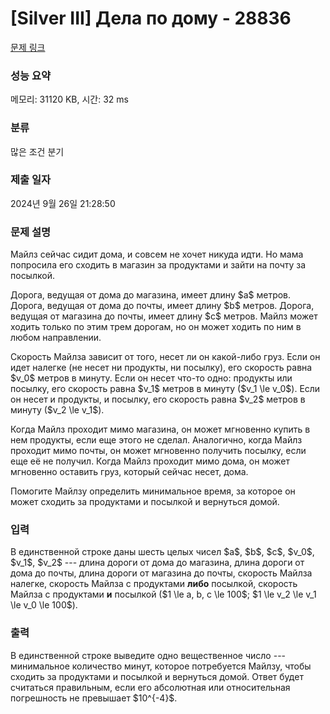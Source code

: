 # [Silver III] Дела по дому - 28836 

[문제 링크](https://www.acmicpc.net/problem/28836) 

### 성능 요약

메모리: 31120 KB, 시간: 32 ms

### 분류

많은 조건 분기

### 제출 일자

2024년 9월 26일 21:28:50

### 문제 설명

<p>Майлз сейчас сидит дома, и совсем не хочет никуда идти. Но мама попросила его сходить в магазин за продуктами и зайти на почту за посылкой.</p>

<p>Дорога, ведущая от дома до магазина, имеет длину $a$ метров. Дорога, ведущая от дома до почты, имеет длину $b$ метров. Дорога, ведущая от магазина до почты, имеет длину $c$ метров. Майлз может ходить только по этим трем дорогам, но он может ходить по ним в любом направлении.</p>

<p>Скорость Майлза зависит от того, несет ли он какой-либо груз. Если он идет налегке (не несет ни продукты, ни посылку), его скорость равна $v_0$ метров в минуту. Если он несет что-то одно: продукты или посылку, его скорость равна $v_1$ метров в минуту ($v_1 \le v_0$). Если он несет и продукты, и посылку, его скорость равна $v_2$ метров в минуту ($v_2 \le v_1$).</p>

<p>Когда Майлз проходит мимо магазина, он может мгновенно купить в нем продукты, если еще этого не сделал. Аналогично, когда Майлз проходит мимо почты, он может мгновенно получить посылку, если еще её не получил. Когда Майлз проходит мимо дома, он может мгновенно оставить груз, который сейчас несет, дома.</p>

<p>Помогите Майлзу определить минимальное время, за которое он может сходить за продуктами и посылкой и вернуться домой.</p>

### 입력 

 <p>В единственной строке даны шесть целых чисел $a$, $b$, $c$, $v_0$, $v_1$, $v_2$ --- длина дороги от дома до магазина, длина дороги от дома до почты, длина дороги от магазина до почты, скорость Майлза налегке, скорость Майлза с продуктами <strong>либо</strong> посылкой, скорость Майлза с продуктами <strong>и</strong> посылкой ($1 \le a, b, c \le 100$; $1 \le v_2 \le v_1 \le v_0 \le 100$).</p>

### 출력 

 <p>В единственной строке выведите одно вещественное число --- минимальное количество минут, которое потребуется Майлзу, чтобы сходить за продуктами и посылкой и вернуться домой. Ответ будет считаться правильным, если его абсолютная или относительная погрешность не превышает $10^{-4}$.</p>

